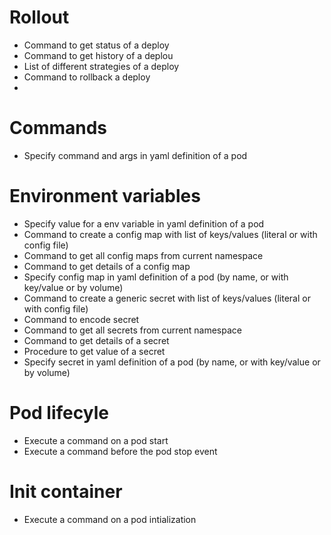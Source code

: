 # Rollout

 - Command to get status of a deploy
 - Command to get history of a deplou
 - List of different strategies of a deploy
 - Command to rollback a deploy
 - 
# Commands

 - Specify command and args in yaml definition of a pod

# Environment variables

 - Specify value for a env variable in yaml definition of a pod
 - Command to create a config map  with list of keys/values (literal or with config file)
 - Command to get all config maps from current namespace
 - Command to get details of a config map
 - Specify config map in yaml definition of a pod (by name, or with key/value or by volume)
 - Command to create a generic secret  with list of keys/values (literal or with config file)
 - Command to encode secret
 - Command to get all secrets from current namespace
 - Command to get details of a secret
 - Procedure to get value of a secret
 - Specify secret in yaml definition of a pod (by name, or with key/value or by volume)

# Pod lifecyle

 - Execute a command on a pod start
 - Execute a command before the pod stop event

# Init container

 - Execute a command on a pod intialization